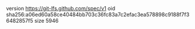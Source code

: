 version https://git-lfs.github.com/spec/v1
oid sha256:a06ed60a58ce40484bb703c36fc83a7c2efac3ea578898c9188f7f36482857f5
size 5946
